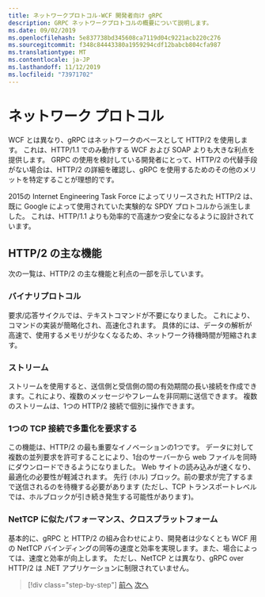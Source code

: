 ```yaml
---
title: ネットワークプロトコル-WCF 開発者向け gRPC
description: GRPC ネットワークプロトコルの概要について説明します。
ms.date: 09/02/2019
ms.openlocfilehash: 5e837738bd345608ca7119d04c9221acb220c276
ms.sourcegitcommit: f348c84443380a1959294cdf12babcb804cfa987
ms.translationtype: MT
ms.contentlocale: ja-JP
ms.lasthandoff: 11/12/2019
ms.locfileid: "73971702"
---
```

# <a name="network-protocols"></a>ネットワーク プロトコル

WCF とは異なり、gRPC はネットワークのベースとして HTTP/2 を使用します。 これは、HTTP/1.1 でのみ動作する WCF および SOAP よりも大きな利点を提供します。 GRPC の使用を検討している開発者にとって、HTTP/2 の代替手段がない場合は、HTTP/2 の詳細を確認し、gRPC を使用するためのその他のメリットを特定することが理想的です。

2015の Internet Engineering Task Force によってリリースされた HTTP/2 は、既に Google によって使用されていた実験的な SPDY プロトコルから派生しました。 これは、HTTP/1.1 よりも効率的で高速かつ安全になるように設計されています。

## <a name="key-features-of-http2"></a>HTTP/2 の主な機能

次の一覧は、HTTP/2 の主な機能と利点の一部を示しています。

### <a name="binary-protocol"></a>バイナリプロトコル

要求/応答サイクルでは、テキストコマンドが不要になりました。 これにより、コマンドの実装が簡略化され、高速化されます。 具体的には、データの解析が高速で、使用するメモリが少なくなるため、ネットワーク待機時間が短縮されます。

### <a name="streams"></a>ストリーム

ストリームを使用すると、送信側と受信側の間の有効期間の長い接続を作成できます。これにより、複数のメッセージやフレームを非同期に送信できます。 複数のストリームは、1つの HTTP/2 接続で個別に操作できます。

### <a name="request-multiplexing-over-a-single-tcp-connection"></a>1つの TCP 接続で多重化を要求する

この機能は、HTTP/2 の最も重要なイノベーションの1つです。 データに対して複数の並列要求を許可することにより、1台のサーバーから web ファイルを同時にダウンロードできるようになりました。 Web サイトの読み込みが速くなり、最適化の必要性が軽減されます。 先行 (ホル) ブロック。前の要求が完了するまで送信されるのを待機する必要があります (ただし、TCP トランスポートレベルでは、ホルブロックが引き続き発生する可能性があります)。

### <a name="nettcp-like-performance-cross-platform"></a>NetTCP に似たパフォーマンス、クロスプラットフォーム

基本的に、gRPC と HTTP/2 の組み合わせにより、開発者は少なくとも WCF 用の NetTCP バインディングの同等の速度と効率を実現します。また、場合によっては、速度と効率が向上します。 ただし、NetTCP とは異なり、gRPC over HTTP/2 は .NET アプリケーションに制限されていません。

>[!div class="step-by-step"]
>[前へ](interface-definition-language.md)
>[次へ](why-grpc.md)
